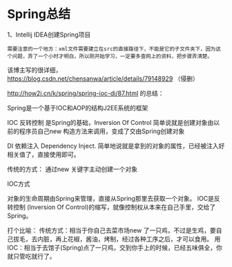 # Spring总结
1、Intellij IDEA创建Spring项目

    需要注意的一个地方：xml文件需要建立在src的直接路径下，不能是它的子文件夹下，因为这个问题，弄了一个小时才明白，所以刚开始学习，一定要多查网上的资料，把步骤弄清楚。

该博主写的很详细，https://blog.csdn.net/chensanwa/article/details/79148929 （侵删）

http://how2j.cn/k/spring/spring-ioc-di/87.html 的总结：

Spring是一个基于IOC和AOP的结构J2EE系统的框架 

IOC 反转控制 是Spring的基础，Inversion Of Control 
简单说就是创建对象由以前的程序员自己new 构造方法来调用，变成了交由Spring创建对象 

DI 依赖注入 Dependency Inject. 简单地说就是拿到的对象的属性，已经被注入好相关值了，直接使用即可。 

传统的方式： 通过new 关键字主动创建一个对象

IOC方式

对象的生命周期由Spring来管理，直接从Spring那里去获取一个对象。 IOC是反转控制 (Inversion Of Control)的缩写，就像控制权从本来在自己手里，交给了Spring。 

打个比喻：
传统方式：相当于你自己去菜市场new 了一只鸡，不过是生鸡，要自己拔毛，去内脏，再上花椒，酱油，烤制，经过各种工序之后，才可以食用。
用 IOC：相当于去馆子(Spring)点了一只鸡，交到你手上的时候，已经五味俱全，你就只管吃就行了。

